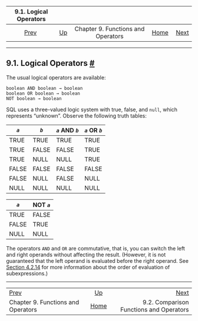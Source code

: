<!--?xml version="1.0" encoding="UTF-8" standalone="no"?-->

|                    9.1. Logical Operators                    |                                                           |                                    |                                                       |                                                                              |
| :----------------------------------------------------------: | :-------------------------------------------------------- | :--------------------------------: | ----------------------------------------------------: | ---------------------------------------------------------------------------: |
| [Prev](functions.html "Chapter 9. Functions and Operators")  | [Up](functions.html "Chapter 9. Functions and Operators") | Chapter 9. Functions and Operators | [Home](index.html "PostgreSQL 17devel Documentation") |  [Next](functions-comparison.html "9.2. Comparison Functions and Operators") |

***

## 9.1. Logical Operators [#](#FUNCTIONS-LOGICAL)

The usual logical operators are available:

    boolean AND boolean → boolean
    boolean OR boolean → boolean
    NOT boolean → boolean

SQL uses a three-valued logic system with true, false, and `null`, which represents “unknown”. Observe the following truth tables:

| *`a`* | *`b`* | *`a`* AND *`b`* | *`a`* OR *`b`* |
| ----- | ----- | --------------- | -------------- |
| TRUE  | TRUE  | TRUE            | TRUE           |
| TRUE  | FALSE | FALSE           | TRUE           |
| TRUE  | NULL  | NULL            | TRUE           |
| FALSE | FALSE | FALSE           | FALSE          |
| FALSE | NULL  | FALSE           | NULL           |
| NULL  | NULL  | NULL            | NULL           |

| *`a`* | NOT *`a`* |
| ----- | --------- |
| TRUE  | FALSE     |
| FALSE | TRUE      |
| NULL  | NULL      |

The operators `AND` and `OR` are commutative, that is, you can switch the left and right operands without affecting the result. (However, it is not guaranteed that the left operand is evaluated before the right operand. See [Section 4.2.14](sql-expressions.html#SYNTAX-EXPRESS-EVAL "4.2.14. Expression Evaluation Rules") for more information about the order of evaluation of subexpressions.)

***

|                                                              |                                                           |                                                                              |
| :----------------------------------------------------------- | :-------------------------------------------------------: | ---------------------------------------------------------------------------: |
| [Prev](functions.html "Chapter 9. Functions and Operators")  | [Up](functions.html "Chapter 9. Functions and Operators") |  [Next](functions-comparison.html "9.2. Comparison Functions and Operators") |
| Chapter 9. Functions and Operators                           |   [Home](index.html "PostgreSQL 17devel Documentation")   |                                      9.2. Comparison Functions and Operators |
